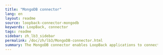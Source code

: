 ```yaml
---
title: "MongoDB connector"
lang: en
layout: readme
source: loopback-connector-mongodb
keywords: LoopBack, connector
tags: readme
sidebar: zh_lb3_sidebar
permalink: /doc/zh/lb3/MongoDB-connector.html
summary: The MongoDB connector enables LoopBack applications to connect to MongoDB data sources.
---
```

